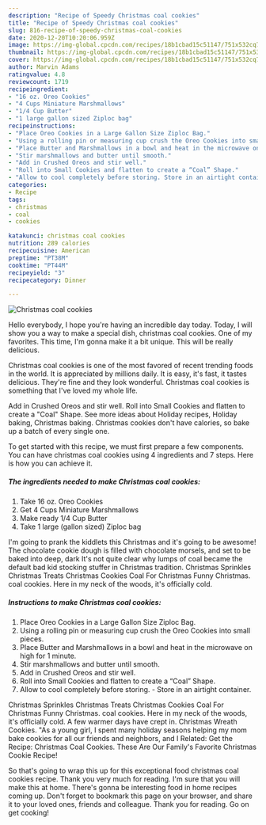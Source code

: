 ```yaml
---
description: "Recipe of Speedy Christmas coal cookies"
title: "Recipe of Speedy Christmas coal cookies"
slug: 816-recipe-of-speedy-christmas-coal-cookies
date: 2020-12-20T10:20:06.959Z
image: https://img-global.cpcdn.com/recipes/18b1cbad15c51147/751x532cq70/christmas-coal-cookies-recipe-main-photo.jpg
thumbnail: https://img-global.cpcdn.com/recipes/18b1cbad15c51147/751x532cq70/christmas-coal-cookies-recipe-main-photo.jpg
cover: https://img-global.cpcdn.com/recipes/18b1cbad15c51147/751x532cq70/christmas-coal-cookies-recipe-main-photo.jpg
author: Marvin Adams
ratingvalue: 4.8
reviewcount: 1719
recipeingredient:
- "16 oz. Oreo Cookies"
- "4 Cups Miniature Marshmallows"
- "1/4 Cup Butter"
- "1 large gallon sized Ziploc bag"
recipeinstructions:
- "Place Oreo Cookies in a Large Gallon Size Ziploc Bag."
- "Using a rolling pin or measuring cup crush the Oreo Cookies into small pieces."
- "Place Butter and Marshmallows in a bowl and heat in the microwave on high for 1 minute."
- "Stir marshmallows and butter until smooth."
- "Add in Crushed Oreos and stir well."
- "Roll into Small Cookies and flatten to create a “Coal” Shape."
- "Allow to cool completely before storing. Store in an airtight container."
categories:
- Recipe
tags:
- christmas
- coal
- cookies

katakunci: christmas coal cookies 
nutrition: 289 calories
recipecuisine: American
preptime: "PT38M"
cooktime: "PT44M"
recipeyield: "3"
recipecategory: Dinner

---
```



![Christmas coal cookies](https://img-global.cpcdn.com/recipes/18b1cbad15c51147/751x532cq70/christmas-coal-cookies-recipe-main-photo.jpg)

Hello everybody, I hope you're having an incredible day today. Today, I will show you a way to make a special dish, christmas coal cookies. One of my favorites. This time, I'm gonna make it a bit unique. This will be really delicious.

Christmas coal cookies is one of the most favored of recent trending foods in the world. It is appreciated by millions daily. It is easy, it's fast, it tastes delicious. They're fine and they look wonderful. Christmas coal cookies is something that I've loved my whole life.

Add in Crushed Oreos and stir well. Roll into Small Cookies and flatten to create a &#34;Coal&#34; Shape. See more ideas about Holiday recipes, Holiday baking, Christmas baking. Christmas cookies don&#39;t have calories, so bake up a batch of every single one.


To get started with this recipe, we must first prepare a few components. You can have christmas coal cookies using 4 ingredients and 7 steps. Here is how you can achieve it.

<!--inarticleads1-->

##### The ingredients needed to make Christmas coal cookies:

1. Take 16 oz. Oreo Cookies
1. Get 4 Cups Miniature Marshmallows
1. Make ready 1/4 Cup Butter
1. Take 1 large (gallon sized) Ziploc bag


I&#39;m going to prank the kiddlets this Christmas and it&#39;s going to be awesome! The chocolate cookie dough is filled with chocolate morsels, and set to be baked into deep, dark It&#39;s not quite clear why lumps of coal became the default bad kid stocking stuffer in Christmas tradition. Christmas Sprinkles Christmas Treats Christmas Cookies Coal For Christmas Funny Christmas. coal cookies. Here in my neck of the woods, it&#39;s officially cold. 

<!--inarticleads2-->

##### Instructions to make Christmas coal cookies:

1. Place Oreo Cookies in a Large Gallon Size Ziploc Bag.
1. Using a rolling pin or measuring cup crush the Oreo Cookies into small pieces.
1. Place Butter and Marshmallows in a bowl and heat in the microwave on high for 1 minute.
1. Stir marshmallows and butter until smooth.
1. Add in Crushed Oreos and stir well.
1. Roll into Small Cookies and flatten to create a “Coal” Shape.
1. Allow to cool completely before storing. - Store in an airtight container.


Christmas Sprinkles Christmas Treats Christmas Cookies Coal For Christmas Funny Christmas. coal cookies. Here in my neck of the woods, it&#39;s officially cold. A few warmer days have crept in. Christmas Wreath Cookies. &#34;As a young girl, I spent many holiday seasons helping my mom bake cookies for all our friends and neighbors, and I Related: Get the Recipe: Christmas Coal Cookies. These Are Our Family&#39;s Favorite Christmas Cookie Recipe! 

So that's going to wrap this up for this exceptional food christmas coal cookies recipe. Thank you very much for reading. I'm sure that you will make this at home. There's gonna be interesting food in home recipes coming up. Don't forget to bookmark this page on your browser, and share it to your loved ones, friends and colleague. Thank you for reading. Go on get cooking!
